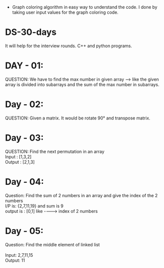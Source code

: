 * Graph coloring algorithm in easy way to understand the code. I done by taking user input values for the graph coloring code.

# DS-30-days
It will help for the interview rounds.  C++ and python programs.


# DAY - 01:
QUESTION: We have to find the max number in given array --> like the given array is divided into subarrays and the sum of the max number in subarrays. 

# Day - 02:
QUESTION: Given a matrix. It would be rotate 90° and transpose matrix.

# Day - 03:
QUESTION: Find the next permutation in an array
<br>Input : [1,3,2]
<br>Output : [2,1,3]

# Day - 04:
Question: Find the sum of 2 numbers in an array and give the index of the 2 numbers
<br>I/P is: {2,7,11,19} and sum is 9 
<br>output is : [0,1]  like ----> index of 2 numbers

# Day - 05:
Question: Find the middle element of linked list  
<br>Input: 2,7,11,15
<br>Output: 11
